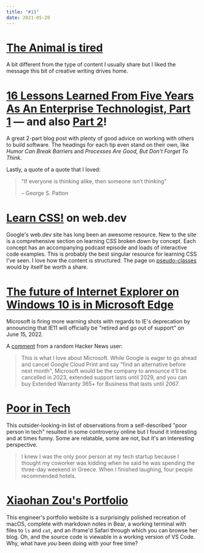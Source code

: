 ```yaml
---
title: "#13"
date: 2021-05-20
---
```

# [The Animal is tired](http://www.robinhobb.com/blog/posts/38429)

A bit different from the type of content I usually share but I liked the message this bit of creative writing drives home.

# [16 Lessons Learned From Five Years As An Enterprise Technologist, Part 1](https://medium.com/rocket-mortgage-technology-blog/16-lessons-learned-from-five-years-as-an-enterprise-technologist-part-1-abe2a2734539) — and also [Part 2](https://medium.com/rocket-mortgage-technology-blog/16-lessons-learned-from-five-years-as-an-enterprise-technologist-part-2-37407526da0a)!

A great 2-part blog post with plenty of good advice on working with others to build software. The headings for each tip even stand on their own, like _Humor Can Break Barriers_ and _Processes Are Good, But Don't Forget To Think_.

Lastly, a quote of a quote that I loved:

> "If everyone is thinking alike, then someone isn’t thinking"
>
> – George S. Patton

# [Learn CSS!](https://web.dev/learn/css/) on web.dev

Google's web.dev site has long been an awesome resource. New to the site is a comprehensive section on learning CSS broken down by concept. Each concept has an accompanying podcast episode and loads of interactive code examples. This is probably the best singular resource for learning CSS I've seen. I love how the content is structured. The page on [pseudo-classes](https://web.dev/learn/css/pseudo-classes/) would by itself be worth a share.

# [The future of Internet Explorer on Windows 10 is in Microsoft Edge](https://blogs.windows.com/windowsexperience/2021/05/19/the-future-of-internet-explorer-on-windows-10-is-in-microsoft-edge/)

Microsoft is firing more warning shots with regards to IE's deprecation by announcing that IE11 will officially be "retired and go out of support" on June 15, 2022.

A [comment](https://news.ycombinator.com/item?id=27214771) from a random Hacker News user:

> This is what I love about Microsoft. While Google is eager to go ahead and cancel Google Cloud Print and say "find an alternative before next month", Microsoft would be the company to announce it'll be cancelled in 2023, extended support lasts until 2029, and you can buy Extended Warranty 365+ for Business that lasts until 2067.

# [Poor in Tech](http://megelison.com/poor-in-tech)

This outsider-looking-in list of observations from a self-described "poor person in tech" resulted in some controversy online but I found it interesting and at times funny. Some are relatable, some are not, but it's an interesting perspective.

> I knew I was the only poor person at my tech startup because I thought my coworker was kidding when he said he was spending the three-day weekend in Greece. When I finished laughing, four people recommended hotels.

# [Xiaohan Zou's Portfolio](https://portfolio.zxh.io/)

This engineer's portfolio website is a surprisingly polished recreation of macOS, complete with markdown notes in Bear, a working terminal with files to `ls` and `cat`, and an iframe'd Safari through which you can browse her blog. Oh, and the source code is viewable in a working version of VS Code. Why, what have _you_ been doing with your free time?
